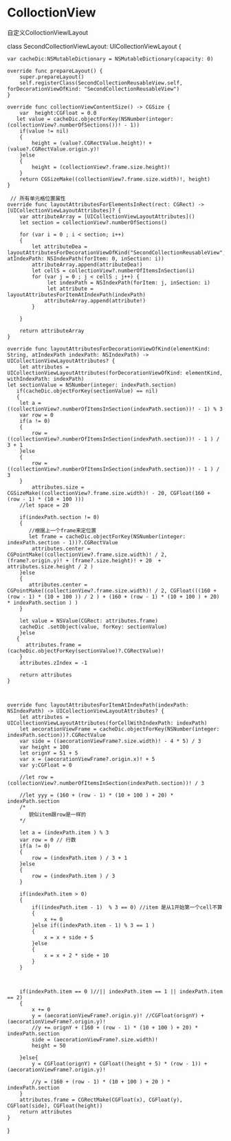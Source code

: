 # ColloctionView
自定义ColloctionViewlLayout

class SecondCollectionViewLayout: UICollectionViewLayout {
    
    var cacheDic:NSMutableDictionary = NSMutableDictionary(capacity: 0)
    
    override func prepareLayout() {
        super.prepareLayout()
        self.registerClass(SecondCollectionReusableView.self, forDecorationViewOfKind: "SecondCollectionReusableView")
    }
 
    override func collectionViewContentSize() -> CGSize {
        var  height:CGFloat = 0.0
       let value = cacheDic.objectForKey(NSNumber(integer: (collectionView?.numberOfSections())! - 1))
        if(value != nil)
        {
            height = (value?.CGRectValue.height)! + (value?.CGRectValue.origin.y)!
        }else
        {
            height = (collectionView?.frame.size.height)!
        }
        return CGSizeMake((collectionView?.frame.size.width)!, height)
    }
    
     // 所有单元格位置属性
    override func layoutAttributesForElementsInRect(rect: CGRect) -> [UICollectionViewLayoutAttributes]? {
        var attributeArray = [UICollectionViewLayoutAttributes]()
        let section = collectionView?.numberOfSections()
        
        for (var i = 0 ; i < section; i++)
        {
            let attributeDea = layoutAttributesForDecorationViewOfKind("SecondCollectionReusableView", atIndexPath: NSIndexPath(forItem: 0, inSection: i))
            attributeArray.append(attributeDea!)
            let cellS = collectionView?.numberOfItemsInSection(i)
            for (var j = 0 ; j < cellS ; j++) {
                 let indexPath = NSIndexPath(forItem: j, inSection: i)
                 let attribute = layoutAttributesForItemAtIndexPath(indexPath)
                attributeArray.append(attribute!)
            }
            
        }
        
        return attributeArray
    }
    
    override func layoutAttributesForDecorationViewOfKind(elementKind: String, atIndexPath indexPath: NSIndexPath) -> UICollectionViewLayoutAttributes? {
        let attributes = UICollectionViewLayoutAttributes(forDecorationViewOfKind: elementKind, withIndexPath: indexPath)
    let sectionValue = NSNumber(integer: indexPath.section)
       if(cacheDic.objectForKey(sectionValue) == nil)
       {
        let a = ((collectionView?.numberOfItemsInSection(indexPath.section))! - 1) % 3
        var row = 0
        if(a != 0)
        {
            row = ((collectionView?.numberOfItemsInSection(indexPath.section))! - 1 ) / 3 + 1
        }else
        {
            row = ((collectionView?.numberOfItemsInSection(indexPath.section))! - 1 ) / 3
        }
            attributes.size = CGSizeMake((collectionView?.frame.size.width)! - 20, CGFloat(160 + (row - 1) * (10 + 100 )))
        //let space = 20
        
        if(indexPath.section != 0)
        {
           //根据上一个frame来定位置
           let frame = cacheDic.objectForKey(NSNumber(integer: indexPath.section - 1))?.CGRectValue
            attributes.center =  CGPointMake((collectionView?.frame.size.width)! / 2, (frame?.origin.y)! + (frame?.size.height)! + 20  + attributes.size.height / 2 )
        }else
        {
           attributes.center = CGPointMake((collectionView?.frame.size.width)! / 2, CGFloat(((160 + (row - 1) * (10 + 100 )) / 2 ) + (160 + (row - 1) * (10 + 100 ) + 20) * indexPath.section ) )
        }
        
        let value = NSValue(CGRect: attributes.frame)
        cacheDic .setObject(value, forKey: sectionValue)
        }else
       {
          attributes.frame = (cacheDic.objectForKey(sectionValue)?.CGRectValue)!
        }
        attributes.zIndex = -1

        return attributes
    }
    
    
    
    override func layoutAttributesForItemAtIndexPath(indexPath: NSIndexPath) -> UICollectionViewLayoutAttributes? {
        let attributes = UICollectionViewLayoutAttributes(forCellWithIndexPath: indexPath)
        let aecorationViewFrame = cacheDic.objectForKey(NSNumber(integer: indexPath.section))?.CGRectValue
        var side = ((aecorationViewFrame?.size.width)! - 4 * 5) / 3
        var height = 100
        let orignY = 51 + 5
        var x = (aecorationViewFrame?.origin.x)! + 5
        var y:CGFloat = 0
        
        //let row = (collectionView?.numberOfItemsInSection(indexPath.section))! / 3
        
        //let yyy = (160 + (row - 1) * (10 + 100 ) + 20) * indexPath.section
        /*
           貌似item跟row是一样的
        */
        
        let a = (indexPath.item ) % 3
        var row = 0 // 行数
        if(a != 0)
        {
            row = (indexPath.item ) / 3 + 1
        }else
        {
            row = (indexPath.item ) / 3
        }
        
        if(indexPath.item > 0)
        {
            if((indexPath.item - 1)  % 3 == 0) //item 是从1开始第一个cell不算
            {
                x += 0
            }else if((indexPath.item - 1) % 3 == 1 )
            {
                x = x + side + 5
            }else
            {
                x = x + 2 * side + 10
            }
        }
        
        
        
        if(indexPath.item == 0 )//|| indexPath.item == 1 || indexPath.item == 2)
        {
            x += 0
            y = (aecorationViewFrame?.origin.y)! //CGFloat(orignY) + (aecorationViewFrame?.origin.y)!
            //y += orignY + (160 + (row - 1) * (10 + 100 ) + 20) * indexPath.section
            side = (aecorationViewFrame?.size.width)!
            height = 50
            
        }else{
            y = CGFloat(orignY) + CGFloat((height + 5) * (row - 1)) + (aecorationViewFrame?.origin.y)!
            
            //y = (160 + (row - 1) * (10 + 100 ) + 20 ) * indexPath.section
        }
        attributes.frame = CGRectMake(CGFloat(x), CGFloat(y), CGFloat(side), CGFloat(height))
        return attributes
    }
}
